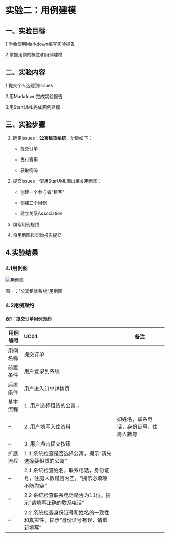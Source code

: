 # 实验二：用例建模

## 一、实验目标 
 
 
1.学会使用Markdown编写实验报告 

2.掌握用例的概念和用例建模
 
  
## 二、实验内容 

1.提交个人选题到Issues

2.用Markdown完成实验报告

3.用StartUML完成用例建模

 
## 三、实验步骤  

1. 确定issues：**公寓租赁系统**，功能如下：

    - 提交订单

    - 支付费用

    - 获取密码

 2. 提交issues，使用StarUML画出相关用例图：

    - 创建一个参与者"租客"

    - 创建三个用例

    - 建立关系Association

 3. 编写用例规约

 4. 将用例图和实验报告提交

## 4.实验结果

 ### 4.1用例图

 ![用例图](./UseCaseDiagram1.png)

 图一：“公寓租赁系统”用例图

 ### 4.2用例规约

 #### 表1：提交订单用例规约

| 用例编号 | UC01                                                         | 备注                   |
| -------- | :--------------------------------------------------- | ------------------ |
| 用例名称 | 提交订单                                                 |                        |
| 前置条件 | 用户登录到系统                                         |                        |
| 后置条件 | 用户进入订单详情页                                     |                        |
| 基本流程 | 1. 用户选择租赁的公寓；                              |                    |
| ~        | 2. 用户填写入住资料                                 | 如姓名，联系电话，身份证号，住房人数等 |
| ~        | 3. 用户点击提交按钮                                 |                        |
| 扩展流程  | 1.1 系统检查是否选择公寓，提示“请先选择要租赁的公寓” |                          |
| ~        | 2.1 系统检查姓名，联系电话，身份证号，住房人数是否为空，“提示必填项不能为空”|               |
| ~        | 2.2 系统检查联系电话是否为11位，提示“请填写正确的联系电话”|            |
| ~        | 2.2 系统检查身份证号和姓名的一致性和真实性，提示“身份证号有误，请重新填写”|             |
